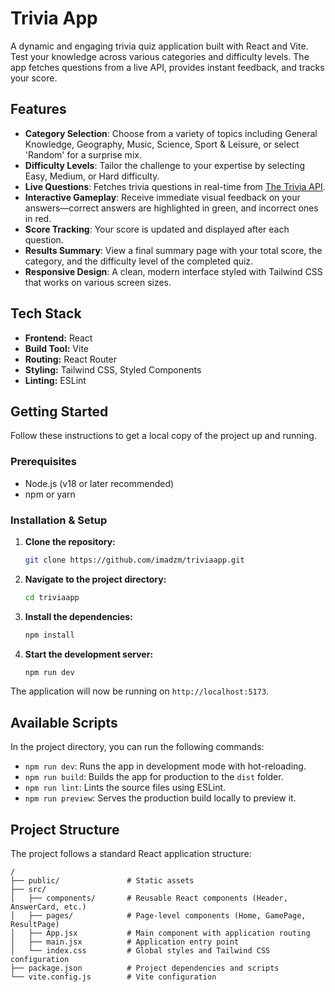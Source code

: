 # Trivia App


A dynamic and engaging trivia quiz application built with React and Vite. Test your knowledge across various categories and difficulty levels. The app fetches questions from a live API, provides instant feedback, and tracks your score.

## Features

-   **Category Selection**: Choose from a variety of topics including General Knowledge, Geography, Music, Science, Sport & Leisure, or select 'Random' for a surprise mix.
-   **Difficulty Levels**: Tailor the challenge to your expertise by selecting Easy, Medium, or Hard difficulty.
-   **Live Questions**: Fetches trivia questions in real-time from [The Trivia API](https://the-trivia-api.com/).
-   **Interactive Gameplay**: Receive immediate visual feedback on your answers—correct answers are highlighted in green, and incorrect ones in red.
-   **Score Tracking**: Your score is updated and displayed after each question.
-   **Results Summary**: View a final summary page with your total score, the category, and the difficulty level of the completed quiz.
-   **Responsive Design**: A clean, modern interface styled with Tailwind CSS that works on various screen sizes.

## Tech Stack

-   **Frontend:** React
-   **Build Tool:** Vite
-   **Routing:** React Router
-   **Styling:** Tailwind CSS, Styled Components
-   **Linting:** ESLint

## Getting Started

Follow these instructions to get a local copy of the project up and running.

### Prerequisites

-   Node.js (v18 or later recommended)
-   npm or yarn

### Installation & Setup

1.  **Clone the repository:**
    ```sh
    git clone https://github.com/imadzm/triviaapp.git
    ```

2.  **Navigate to the project directory:**
    ```sh
    cd triviaapp
    ```

3.  **Install the dependencies:**
    ```sh
    npm install
    ```

4.  **Start the development server:**
    ```sh
    npm run dev
    ```

The application will now be running on `http://localhost:5173`.

## Available Scripts

In the project directory, you can run the following commands:

-   `npm run dev`: Runs the app in development mode with hot-reloading.
-   `npm run build`: Builds the app for production to the `dist` folder.
-   `npm run lint`: Lints the source files using ESLint.
-   `npm run preview`: Serves the production build locally to preview it.

## Project Structure

The project follows a standard React application structure:

```
/
├── public/               # Static assets
├── src/
│   ├── components/       # Reusable React components (Header, AnswerCard, etc.)
│   ├── pages/            # Page-level components (Home, GamePage, ResultPage)
│   ├── App.jsx           # Main component with application routing
│   ├── main.jsx          # Application entry point
│   └── index.css         # Global styles and Tailwind CSS configuration
├── package.json          # Project dependencies and scripts
└── vite.config.js        # Vite configuration